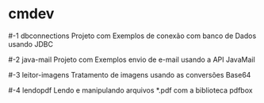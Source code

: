 # cmdev

#-1 dbconnections
Projeto com Exemplos de conexão com banco de Dados usando JDBC

#-2 java-mail
Projeto com Exemplos envio de e-mail usando a API JavaMail

#-3 leitor-imagens
Tratamento de imagens usando as conversões Base64

#-4 lendopdf
Lendo e manipulando arquivos *.pdf com a biblioteca pdfbox
